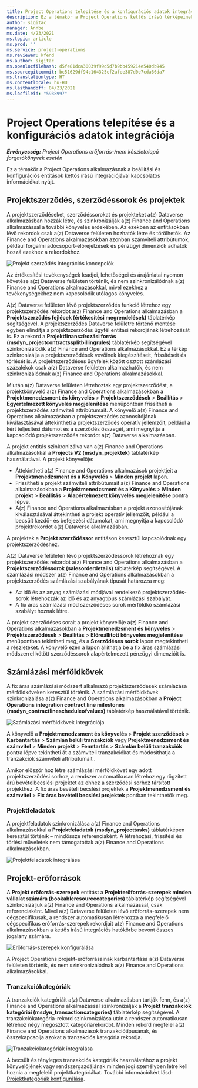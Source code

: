 ```yaml
---
title: Project Operations telepítése és a konfigurációs adatok integrációja
description: Ez a témakör a Project Operations kettős írású térképeinek beállításával és konfigurálásával kapcsolatban nyújt tájékoztatást.
author: sigitac
manager: Annbe
ms.date: 4/23/2021
ms.topic: article
ms.prod: ''
ms.service: project-operations
ms.reviewer: kfend
ms.author: sigitac
ms.openlocfilehash: d5fe81dca30039f99d5d7b9bb459214e540db945
ms.sourcegitcommit: bc51629df94c164325cf2afee387d0e7cda66da7
ms.translationtype: HT
ms.contentlocale: hu-HU
ms.lasthandoff: 04/23/2021
ms.locfileid: "5938997"
---
```

# <a name="project-operations-setup-and-configuration-data-integration"></a>Project Operations telepítése és a konfigurációs adatok integrációja

_**Érvényesség:** Project Operations erőforrás-/nem készletalapú forgatókönyvek esetén_

Ez a témakör a Project Operations alkalmazásnak a beállítási és konfigurációs entitások kettős írású integrációjával kapcsolatos információkat nyújt.

## <a name="project-contracts-contract-lines-and-projects"></a>Projektszerződés, szerződéssorok és projektek

A projektszerződéseket, szerződéssorokat és projekteket a(z) Dataverse alkalmazásban hozzák létre, és szinkronizálják a(z) Finance and Operations alkalmazással a további könyvelés érdekében. Az ezekben az entitásokban lévő rekordok csak a(z) Dataverse felületen hozhatók létre és törölhetők. Az Finance and Operations alkalmazásokban azonban számviteli attribútumok, például forgalmi adócsoport-előrejelzések és pénzügyi dimenziók adhatók hozzá ezekhez a rekordokhoz.

  ![Projekt szerződés integrációs koncepciók](./media/1ProjectContract.jpg)

Az értékesítési tevékenységek leadjei, lehetőségei és árajánlatai nyomon követése a(z) Dataverse felületen történik, és nem szinkronizálódnak a(z) Finance and Operations alkalmazásokkal, mivel ezekhez a tevékenységekhez nem kapcsolódik utólagos könyvelés.

A(z) Dataverse felületen lévő projektszerződés funkció létrehoz egy projektszerződés rekordot a(z) Finance and Operations alkalmazásban a **Projektszerződés fejlécek (értékesítési megrendelések)** táblatérkép segítségével. A projektszerződés Dataverse felületre történő mentése egyben elindítja a projektszerződés ügyfél entitási rekordjának létrehozását is. Ez a rekord a **Projektfinanszírozási forrás (msdyn\_projectcontractssplitbillingrules)** táblatérkép segítségével szinkronizálódik a(z) Finance and Operations alkalmazásokkal. Ez a térkép szinkronizálja a projektszerződések vevőinek kiegészítéseit, frissítéseit és törlését is. A projektszerződéses ügyfelek között osztott számlázási százalékok csak a(z) Dataverse felületen alkalmazhatók, és nem szinkronizálódnak a(z) Finance and Operations alkalmazásokkal.

Miután a(z) Dataverse felületen létrehoztak egy projektszerződést, a projektkönyvelő a(z) Finance and Operations alkalmazásokban a **Projektmenedzsment és könyvelés** > **Projektszerződések** > **Beállítás** > **Egyértelmezett könyvelés megjelenítése** menüpontban frissítheti a projektszerződés számviteli attribútumait. A könyvelő a(z) Finance and Operations alkalmazásban a projektszerződés azonosítójának kiválasztásával áttekintheti a projektszerződés operatív jellemzőit, például a kért teljesítési dátumot és a szerződés összegét, ami megnyitja a kapcsolódó projektszerződés rekordot a(z) Dataverse alkalmazásban.

A projekt entitás szinkronizálva van a(z) Finance and Operations alkalmazásokkal a **Projects V2 (msdyn\_projektek)** táblatérkép használatával. A projekt könyvelője:

  - Áttekintheti a(z) Finance and Operations alkalmazások projektjeit a **Projektmenedzsment és a Könyvelés** > **Minden projekt** lapon. 
  - Frissítheti a projekt számviteli attribútumait a(z) Finance and Operations alkalmazásokban a **Projektmenedzsment és a Könyvelés** > **Minden projekt** > **Beállítás** > **Alapértelmezett könyvelés megjelenítése** pontra lépve.  
  - A(z) Finance and Operations alkalmazásban a projekt azonosítójának kiválasztásával áttekintheti a projekt operatív jellemzőit, például a becsült kezdő- és befejezési dátumokat, ami megnyitja a kapcsolódó projektrekordot a(z) Dataverse alkalmazásban.

A projektek a **Projekt szerződéssor** entitáson keresztül kapcsolódnak egy projektszerződéshez.

A(z) Dataverse felületen lévő projektszerződéssorok létrehoznak egy projektszerződés rekordot a(z) Finance and Operations alkalmazásban a **Projektszerződéssorok (salesorderdetails)** táblatérkép segítségével. A számlázási módszer a(z) Finance and Operations alkalmazásokban a projektszerződés számlázási szabályának típusát határozza meg:

  - Az idő és az anyag számlázási módjával rendelkező projektszerződés-sorok létrehozzák az idő és az anyagtípus számlázási szabályát.
  - A fix áras számlázási mód szerződéses sorok mérföldkő számlázási szabályt hoznak létre.

A projekt szerződéses sorait a projekt könyvelője a(z) Finance and Operations alkalmazásokban a **Projektmenedzsment és könyvelés** > **Projektszerződések** > **Beállítás** > **Előreállított könyvelés megjelenítése** menüpontban tekintheti meg, és a **Szerződéses sorok** lapon megtekintheti a részleteket. A könyvelő ezen a lapon állíthatja be a fix áras számlázási módszerrel kötött szerződéssorok alapértelmezett pénzügyi dimenzióit is.

## <a name="billing-milestones"></a>Számlázási mérföldkövek

A fix áras számlázási módszert alkalmazó projektszerződések számlázása mérföldköveken keresztül történik. A számlázási mérföldkövek szinkronizálása a(z) Finance and Operations alkalmazásokban a **Project Operations integration contract line milestones (msdyn\_contractlinescheduleofvalues)** táblatérkép használatával történik.

  ![Számlázási mérföldkövek integrációja](./media/2Milestones.jpg)

A könyvelő a **Projektmenedzsment és könyvelés** > **Projekt szerződések** > **Karbantartás** > **Számlán belüli tranzakciók** vagy **Projektmenedzsment és számvitel** > **Minden projekt** > **Fenntartás** > **Számlán belüli tranzakciók** pontra lépve tekintheti át a számviteli tranzakciókat és módosíthatja a tranzakciók számviteli attribútumait .

Amikor először hoz létre számlázási mérföldkövet egy adott projektszerződési sorhoz, a rendszer automatikusan létrehoz egy rögzített árú bevételbecslési projektet az ehhez a szerződési sorhoz társított projekthez. A fix áras bevételi becslési projektek a **Projektmenedzsment és számvitel** > **Fix áras bevételi becslési projektek** pontban tekinthetők meg.

### <a name="project-tasks"></a>Projektfeladatok

A projektfeladatok szinkronizálása a(z) Finance and Operations alkalmazásokkal a **Projektfeladatok (msdyn\_projecttasks)** táblatérképen keresztül történik – mindössze referenciaként. A létrehozási, frissítési és törlési műveletek nem támogatottak a(z) Finance and Operations alkalmazásokban.

  ![Projektfeladatok integrálása](./media/3Tasks.jpg)

## <a name="project-resources"></a>Projekt-erőforrások

A **Projekt erőforrás-szerepek** entitást a **Projekterőforrás-szerepek minden vállalat számára (bookableresourcecategories)** táblatérkép segítségével szinkronizáljuk a(z) Finance and Operations alkalmazással, csak referenciaként. Mivel a(z) Dataverse felületen lévő erőforrás-szerepek nem cégspecifikusak, a rendszer automatikusan létrehozza a megfelelő cégspecifikus erőforrás-szerepek rekordjait a(z) Finance and Operations alkalmazásokban a kettős írású integrációs hatókörbe bevont összes jogalany számára.

![Erőforrás-szerepek konfigurálása](./media/5Resources.jpg)

A Project Operations projekt-erőforrásainak karbantartása a(z) Dataverse felületen történik, és nem szinkronizálódnak a(z) Finance and Operations alkalmazásokkal.

### <a name="transaction-categories"></a>Tranzakciókategóriák

A tranzakciók kategóriáit a(z) Dataverse alkalmazásban tartják fenn, és a(z) Finance and Operations alkalmazással szinkronizálják a **Projekt tranzakciók kategóriái (msdyn\_transactioncategories)** táblatérkép segítségével. A tranzakciókategória-rekord szinkronizálása után a rendszer automatikusan létrehoz négy megosztott kategóriarekordot. Minden rekord megfelel a(z) Finance and Operations alkalmazások tranzakciótípusának, és összekapcsolja azokat a tranzakciós kategória rekordja.

![Tranzakciókategóriák integrálása](./media/4TransactionCategories.jpg)

A becsült és tényleges tranzakciós kategóriák használatához a projekt könyvelőjének vagy rendszergazdájának minden jogi személyben létre kell hoznia a megfelelő projektkategóriákat. További információkért lásd: [Projektkategóriák konfigurálása](../project-accounting/configure-project-categories.md).
